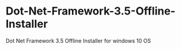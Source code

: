 # Dot-Net-Framework-3.5-Offline-Installer
Dot Net Framework 3.5 Offline Installer for windows 10 OS 
